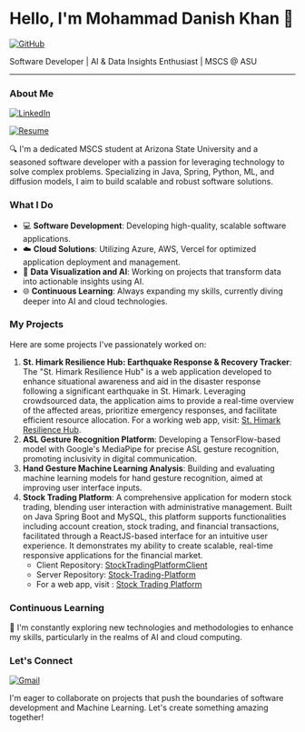 # Hello, I'm Mohammad Danish Khan 👋


[![GitHub](https://img.shields.io/badge/GitHub-000000?style=for-the-badge&logo=GitHub&logoColor=white)](https://github.com/MOHDDANISHKHAN06)


Software Developer | AI & Data Insights Enthusiast | MSCS @ ASU

---

### About Me 

[![LinkedIn](https://img.shields.io/badge/LinkedIn-0077B5?style=for-the-badge&logo=linkedin&logoColor=white)](https://www.linkedin.com/in/danishkhan0609/)

[![Resume](https://img.shields.io/badge/Resume-Download-blue)](https://drive.google.com/file/d/1QQgZK4-de4GVeEQ7YaUEiVZW1O2hkxu-/view?usp=drive_link) 


🔍 I'm a dedicated MSCS student at Arizona State University and a seasoned software developer with a passion for leveraging technology to solve complex problems. Specializing in Java, Spring, Python, ML, and diffusion models, I aim to build scalable and robust software solutions.

### What I Do
- 💻 **Software Development**: Developing high-quality, scalable software applications.
- ☁️ **Cloud Solutions**: Utilizing Azure, AWS, Vercel for optimized application deployment and management.
- 🔄 **Data Visualization and AI**: Working on projects that transform data into actionable insights using AI.
- 🌐 **Continuous Learning**: Always expanding my skills, currently diving deeper into AI and cloud technologies.

### My Projects
Here are some projects I've passionately worked on:
1. **St. Himark Resilience Hub: Earthquake Response & Recovery Tracker**: The "St. Himark Resilience Hub" is a web application developed to enhance situational awareness and aid in the disaster response following a significant earthquake in St. Himark. Leveraging crowdsourced data, the application aims to provide a real-time overview of the affected areas, prioritize emergency responses, and facilitate efficient resource allocation. For a working web app, visit: [St. Himark Resilience Hub](https://earthquake-damage-report.vercel.app/).
2. **ASL Gesture Recognition Platform**: Developing a TensorFlow-based model with Google's MediaPipe for precise ASL gesture recognition, promoting inclusivity in digital communication.
3. **Hand Gesture Machine Learning Analysis**: Building and evaluating machine learning models for hand gesture recognition, aimed at improving user interface inputs.
4. **Stock Trading Platform**: A comprehensive application for modern stock trading, blending user interaction with administrative management. Built on Java Spring Boot and MySQL, this platform supports functionalities including account creation, stock trading, and financial transactions, facilitated through a ReactJS-based interface for an intuitive user experience. It demonstrates my ability to create scalable, real-time responsive applications for the financial market.
    - Client Repository: [StockTradingPlatformClient](https://github.com/MOHDDANISHKHAN06/StockTradingPlatformClient)
    - Server Repository: [Stock-Trading-Platform](https://github.com/MOHDDANISHKHAN06/Stock-Trading-Platform)
    - For a web app, visit : [Stock Trading Platform](https://stock-trading-platform-client.vercel.app/)



### Continuous Learning
🌱 I'm constantly exploring new technologies and methodologies to enhance my skills, particularly in the realms of AI and cloud computing.

### Let's Connect

[![Gmail](https://img.shields.io/badge/Gmail-D14836?style=for-the-badge&logo=gmail&logoColor=white)](mailto:mkhan118@asu.edu)

I'm eager to collaborate on projects that push the boundaries of software development and Machine Learning. Let's create something amazing together!
